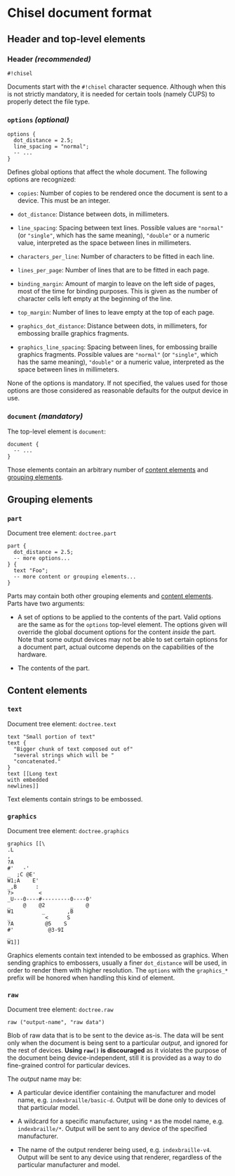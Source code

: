 # Chisel document format

## Header and top-level elements

### Header *(recommended)*

    #!chisel

Documents start with the `#!chisel` character sequence. Although when this
is not strictly mandatory, it is needed for certain tools (namely CUPS) to
properly detect the file type.

### `options` *(optional)*

    options {
      dot_distance = 2.5;
      line_spacing = "normal";
      -- ...
    }

Defines global options that affect the whole document. The following
options are recognized:

* `copies`: Number of copies to be rendered once the document is sent to
a device. This must be an integer.

* `dot_distance`: Distance between dots, in millimeters.

* `line_spacing`: Spacing between text lines. Possible values are `"normal"`
(or `"single"`, which has the same meaning), `"double"` or a numeric value,
interpreted as the space between lines in millimeters.

* `characters_per_line`: Number of characters to be fitted in each line.

* `lines_per_page`: Number of lines that are to be fitted in each page.

* `binding_margin`: Amount of margin to leave on the left side of pages,
most of the time for binding purposes. This is given as the number of
character cells left empty at the beginning of the line.

* `top_margin`: Number of lines to leave empty at the top of each page.

* `graphics_dot_distance`: Distance between dots, in millimeters, for
embossing braille graphics fragments.

* `graphics_line_spacing`: Spacing between lines, for embossing braille
graphics fragments. Possible values are `"normal"` (or `"single"`, which has
the same meaning), `"double"` or a numeric value, interpreted as the space
between lines in millimeters.

None of the options is mandatory. If not specified, the values used for
those options are those considered as reasonable defaults for the output
device in use.


### `document` *(mandatory)*

The top-level element is `document`:

    document {
      -- ...
    }

Those elements contain an arbitrary number of [content
elements](#Content_elements) and [grouping elements](#Grouping_elements).


## Grouping elements

### `part`

Document tree element: `doctree.part`

    part {
      dot_distance = 2.5;
      -- more options...
    } {
      text "Foo";
      -- more content or grouping elements...
    }

Parts may contain both other grouping elements and [content
elements](#Content_elements). Parts have two arguments:

* A set of options to be applied to the contents of the part. Valid options
are the same as for the `options` top-level element. The options given will
override the global document options  for the content *inside* the part.
Note that some output devices may not be able to set certain options for
a document part, actual outcome depends on the capabilities of the hardware.

* The contents of the part.


## Content elements

### `text`

Document tree element: `doctree.text`

    text "Small portion of text"
    text {
      "Bigger chunk of text composed out of"
      "several strings which will be "
      "concatenated."
    }
    text [[Long text
    with embedded
    newlines]]

Text elements contain strings to be embossed.

### `graphics`

Document tree element: `doctree.graphics`

    graphics [[\
    .L
    ,
    ?A
    #'   -'
    _  ;C @E'
    W1;A    E'
    _,B      :
    ?>        <
    _U---0----#---------0----0'
    _    @    @2        _    @
    W1         _       ,B
    _           <      S
    ?A          @5    S
    #'           @3-9I
    _
    W1]]

Graphics elements contain text intended to be embossed as graphics. When
sending graphics to embossers, usually a finer `dot_distance` will be used,
in order to render them with higher resolution. The `options` with the
`graphics_*` prefix will be honored when handling this kind of element.


### `raw`

Document tree element: `doctree.raw`

    raw ("output-name", "raw data")

Blob of raw data that is to be sent to the device as-is. The data will be
sent only when the document is being sent to a particular *output*,
and ignored for the rest of devices. **Using `raw()` is discouraged** as
it violates the purpose of the document being device-independent, still
it is provided as a way to do fine-grained control for particular devices.

The *output* name may be:

* A particular device identifier containing the manufacturer and model
name, e.g. `indexbraille/basic-d`. Output will be done only to devices
of that particular model.

* A wildcard for a specific manufacturer, using `*` as the model name, e.g.
`indexbraille/*`. Output will be sent to any device of the specified
manufacturer.

* The name of the output renderer being used, e.g. `indexbraille-v4`. Output
will be sent to any device using that renderer, regardless of the particular
manufacturer and model.

<!-- vim: filetype=markdown spell spelllang=en
  -->
